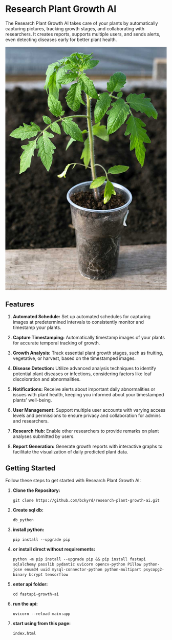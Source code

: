 # Research Plant Growth AI

The Research Plant Growth AI takes care of your plants by automatically capturing pictures, tracking growth stages, and collaborating with researchers. It creates reports, supports multiple users, and sends alerts, even detecting diseases early for better plant health.

![Plant Growth Image](readme__image.jpg)

## Features
1. **Automated Schedule:** Set up automated schedules for capturing images at predetermined intervals to consistently monitor and timestamp your plants.

2. **Capture Timestamping:** Automatically timestamp images of your plants for accurate temporal tracking of growth.

3. **Growth Analysis:** Track essential plant growth stages, such as fruiting, vegetative, or harvest, based on the timestamped images.

4. **Disease Detection:** Utilize advanced analysis techniques to identify potential plant diseases or infections, considering factors like leaf discoloration and abnormalities.

5. **Notifications:** Receive alerts about important daily abnormalities or issues with plant health, keeping you informed about your timestamped plants' well-being.

6. **User Management:** Support multiple user accounts with varying access levels and permissions to ensure privacy and collaboration for admins and researchers.

7. **Research Hub:** Enable other researchers to provide remarks on plant analyses submitted by users.

8. **Report Generation:** Generate growth reports with interactive graphs to facilitate the visualization of daily predicted plant data.

## Getting Started

Follow these steps to get started with Research Plant Growth AI:

1. **Clone the Repository:**
   ```shell
   git clone https://github.com/bckyrd/research-plant-growth-ai.git

2. **Create sql db:**
   ```shell
   db_python

3. **install python:**
   ```shell
   pip install --upgrade pip

4. **or install direct without requirements:**
   ```shell
   python -m pip install --upgrade pip && pip install fastapi sqlalchemy passlib pydantic uvicorn opencv-python Pillow python-jose enum34 uuid mysql-connector-python python-multipart psycopg2-binary bcrypt tensorflow

5. **enter api folder:**
   ```shell
   cd fastapi-growth-ai

6. **run the api:**
   ```shell
   uvicorn --reload main:app

7. **start using from this page:**
   ```shell
   index.html
 
